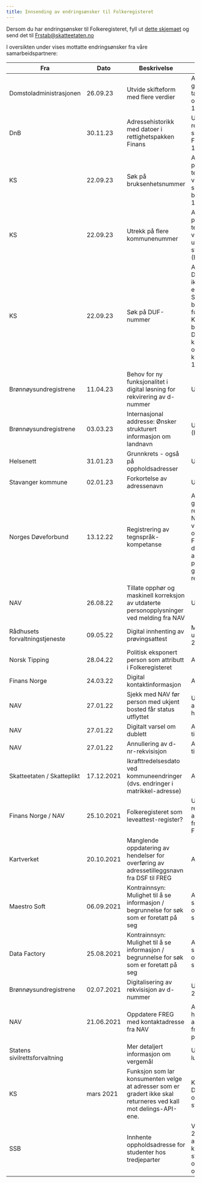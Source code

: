 ```yaml
---
title: Innsending av endringsønsker til Folkeregisteret
---
```

Dersom du har endringsønsker til Folkeregisteret, fyll ut [dette skjemaet](./Innspillskjema_FREG_v5_1.pdf) og send det til Frstab@skatteetaten.no
  
I oversikten under vises mottatte endringsønsker fra våre samarbeidspartnere:
  
 Fra | Dato | Beskrivelse |Status | 
------------|-------------------------------------|----------------|----------------
Domstoladministrasjonen|26.09.23|Utvide skifteform med flere verdier|Avslått, lav gevinst grunnet taushetsbelagt opplysning (FF-1501)
DnB|30.11.23|Adressehistorikk med datoer i rettighetspakken Finans|Utsatt i påvente av regelverksendring som drives av Finans Norge (FF-1532) 
KS|22.09.23|Søk på bruksenhetsnummer|Avslått i produktleders team. Kan løses ved å ta uttrekk og sortere på bruksenhetsnr (FF-1500)
KS|22.09.23|Utrekk på flere kommunenummer|Avslått i produktleders team. Kan løses ved å ta ett og ett uttrekk ved bruk av standardtjenesten. (FF-1499)
KS|22.09.23|Søk på DUF-nummer|Avslått, DUFnummer skal ikke benyttes som en ID som Skatteetaten skal bygge betydelig funksjonalitet rundt. KS må avdekke bruk av DUFnummer i kommunesektoren og i IT-sytemene til kommunene(FF-1498)
Brønnøysundregistrene| 11.04.23|Behov for ny funksjonalitet i digital løsning for rekvirering av d-nummer|Utviklet (FF-1392)
Brønnøysundregistrene|03.03.23|Internasjonal addresse: Ønsker strukturert informasjon om landnavn| Under behandling (FF-1379)
Helsenett|31.01.23|Grunnkrets - også på oppholdsadresser|Under behandling
Stavanger kommune|02.01.23|Forkortelse av adressenavn|Under behandling
Norges Døveforbund|13.12.22|Registrering av tegnspråk-kompetanse|Avslått, utenfor gjeldende regelverk. Dersom NDF ønsker å jobbe videre med forslag om registrering i Folkeregisteret, må det igangsettes et arbeid for å få på plass et rettslig grunnlag for registrering
NAV|26.08.22|Tillate opphør og maskinell korreksjon av utdaterte personopplysninger ved melding fra NAV|Under behandling
Rådhusets forvaltningstjeneste|09.05.22|Digital innhenting av prøvingsattest|Mulig utviklingstiltak 2025
Norsk Tipping|28.04.22|Politisk eksponert person som attributt i Folkeregisteret|Avslått
Finans Norge|24.03.22|Digital kontaktinformasjon|Avslått
NAV|27.01.22|Sjekk med NAV før person med ukjent bosted får status utflyttet|Under arbeid, vi avklarer juridisk handlingsrom
NAV|27.01.22|Digitalt varsel om dublett|Avslått, kan bruke tipskanal
NAV|27.01.22|Annullering av d-nr-rekvisisjon|Avslått, kan bruke tipskanal
Skatteetaten / Skatteplikt|17.12.2021|Ikrafttredelsesdato ved kommuneendringer (dvs. endringer i matrikkel-adresse)|Avslått
Finans Norge / NAV|25.10.2021|Folkeregisteret som leveattest-register?|Utenfor dagens regelverk. Tas inn i arbeidet med fremtidens Folkeregister
Kartverket|20.10.2021|Manglende oppdatering av hendelser for overføring av adressetilleggsnavn fra DSF til FREG|Avslått. 
Maestro Soft|06.09.2021|Kontrainnsyn: Mulighet til å se informasjon / begrunnelse for søk som er foretatt på seg |Avslått. Den som søker kan informere om dette på egne sider
Data Factory|25.08.2021|Kontrainnsyn: Mulighet til å se informasjon / begrunnelse for søk som er foretatt på seg |Avslått. Den som søker kan informere om dette på egne sider
Brønnøysundregistrene|02.07.2021|Digitalisering av rekvisisjon av d-nummer|Utviklet og levert i 2022
NAV|21.06.2021|Oppdatere FREG med kontaktadresse fra NAV|Avvist. Ikke hjemmel til å motta adresseinformasjon fra andre enn personen selv
Statens sivilrettsforvaltning||Mer detaljert informasjon om vergemål|Utvikles i 2022, lukkes
KS|mars 2021|Funksjon som lar konsumenten velge at adresser som er gradert ikke skal returneres ved kall mot delings-API-ene.|KS avklarer med Digdirs arkitektur- og standardiseringsråd
SSB||Innhente oppholdsadresse for studenter hos tredjeparter|Vurderes utviklet i 2025, men avhengig av at vi kan motta strukturerte data om oppholdsadresse




